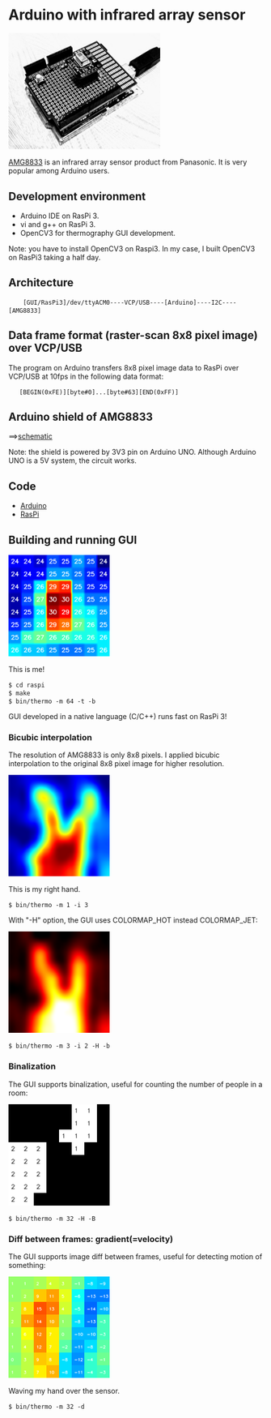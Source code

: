 # Arduino with infrared array sensor

<img src="doc/shield.jpg" width=300>

[AMG8833](https://cdn-learn.adafruit.com/assets/assets/000/043/261/original/Grid-EYE_SPECIFICATIONS%28Reference%29.pdf?1498680225) is an infrared array sensor product from Panasonic. It is very popular among Arduino users.

## Development environment

- Arduino IDE on RasPi 3.
- vi and g++ on RasPi 3.
- OpenCV3 for thermography GUI development.

Note: you have to install OpenCV3 on Raspi3. In my case, I built OpenCV3 on RasPi3 taking a half day.

## Architecture

```
    [GUI/RasPi3]/dev/ttyACM0----VCP/USB----[Arduino]----I2C----[AMG8833]
```
## Data frame format (raster-scan 8x8 pixel image) over VCP/USB

The program on Arduino transfers 8x8 pixel image data to RasPi over VCP/USB at 10fps in the following data format:

```
   [BEGIN(0xFE)][byte#0]...[byte#63][END(0xFF)]
```
## Arduino shield of AMG8833

==>[schematic](./kicad)

Note: the shield is powered by 3V3 pin on Arduino UNO. Although Arduino UNO is a 5V system, the circuit works.

## Code

- [Arduino](./arduino)
- [RasPi](./raspi)

## Building and running GUI

<img src="./doc/this_is_me.png" width=200>

This is me!

```
$ cd raspi
$ make
$ bin/thermo -m 64 -t -b
```

GUI developed in a native language (C/C++) runs fast on RasPi 3!

### Bicubic interpolation

The resolution of AMG8833 is only 8x8 pixels. I applied bicubic interpolation to the original 8x8 pixel image for higher resolution.

<img src="./doc/bicubic_interpolation.png" width=200>

This is my right hand.

```
$ bin/thermo -m 1 -i 3
```

With "-H" option, the GUI uses COLORMAP_HOT instead COLORMAP_JET:

<img src="./doc/hot.png" width=200>

```
$ bin/thermo -m 3 -i 2 -H -b
```

### Binalization

The GUI supports binalization, useful for counting the number of people in a room:

<img src="./doc/binalization.png" width=200>

```
$ bin/thermo -m 32 -H -B
```

### Diff between frames: gradient(=velocity)

The GUI supports image diff between frames, useful for detecting motion of something:

<img src="./doc/diff.png" width=200>

Waving my hand over the sensor.

```
$ bin/thermo -m 32 -d
```
